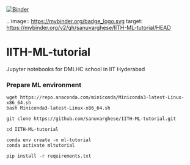 
 [![Binder](https://mybinder.org/badge_logo.svg)](https://mybinder.org/v2/gh/sanuvarghese/IITH-ML-tutorial/HEAD)
 
 .. image:: https://mybinder.org/badge_logo.svg
    target: https://mybinder.org/v2/gh/sanuvarghese/IITH-ML-tutorial/HEAD
# IITH-ML-tutorial
Jupyter notebooks for DMLHC school in IIT Hyderabad



### Prepare ML environment

```
wget https://repo.anaconda.com/miniconda/Miniconda3-latest-Linux-x86_64.sh
bash Miniconda3-latest-Linux-x86_64.sh
```

```
git clone https://github.com/sanuvarghese/IITH-ML-tutorial.git

cd IITH-ML-tutorial

conda env create -n ml-tutorial
conda activate mltutorial

pip install -r requirements.txt
```
